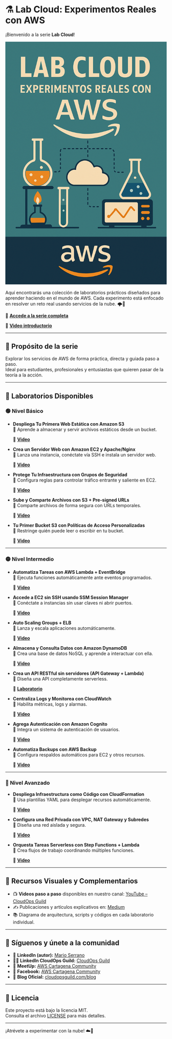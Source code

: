 # ⚗️ Lab Cloud: Experimentos Reales con AWS

¡Bienvenido a la serie **Lab Cloud**!  

![LabCloud](imagenes/Lab_cloud_experimentos_reales.png)

Aquí encontrarás una colección de laboratorios prácticos diseñados para aprender haciendo en el mundo de AWS. Cada experimento está enfocado en resolver un reto real usando servicios de la nube. 🌩️🧪

🔗 **[Accede a la serie completa](https://www.youtube.com/playlist?list=PLqv_IB8VVqOBWHHHWPlvWIit8pZW9TLny)**

🔗 **[Video introductorio](https://youtu.be/cs9YmVw8jcA)**

---

## 🎯 Propósito de la serie

Explorar los servicios de AWS de forma práctica, directa y guiada paso a paso.  
Ideal para estudiantes, profesionales y entusiastas que quieren pasar de la teoría a la acción.

---

## 🧪 Laboratorios Disponibles

### 🟢 Nivel Básico

- **Despliega Tu Primera Web Estática con Amazon S3**  
  🎯 Aprende a almacenar y servir archivos estáticos desde un bucket. 

  🔗 **[Video]()**

- **Crea un Servidor Web con Amazon EC2 y Apache/Nginx**  
  🎯 Lanza una instancia, conéctate vía SSH e instala un servidor web.  

  🔗 **[Video]()**

- **Protege Tu Infraestructura con Grupos de Seguridad**  
  🎯 Configura reglas para controlar tráfico entrante y saliente en EC2. 

  🔗 **[Video]()** 

- **Sube y Comparte Archivos con S3 + Pre-signed URLs**  
  🎯 Comparte archivos de forma segura con URLs temporales.  

  🔗 **[Video]()**

- **Tu Primer Bucket S3 con Políticas de Acceso Personalizadas**  
  🎯 Restringe quién puede leer o escribir en tu bucket. 

  🔗 **[Video]()** 

---

### 🟡 Nivel Intermedio

- **Automatiza Tareas con AWS Lambda + EventBridge**  
  🎯 Ejecuta funciones automáticamente ante eventos programados. 

  🔗 **[Video]()** 

- **Accede a EC2 sin SSH usando SSM Session Manager**  
  🎯 Conéctate a instancias sin usar claves ni abrir puertos.  

  🔗 **[Video]()**

- **Auto Scaling Groups + ELB**  
  🎯 Lanza y escala aplicaciones automáticamente.  

  🔗 **[Video]()**

- **Almacena y Consulta Datos con Amazon DynamoDB**  
  🎯 Crea una base de datos NoSQL y aprende a interactuar con ella.  

  🔗 **[Video]()**

- **Crea un API RESTful sin servidores (API Gateway + Lambda)**  
  🎯 Diseña una API completamente serverless.  

  🔗 **[Laboratorio](https://github.com/marosepi2020/Series-de-Videos/blob/7d1f5c225a139169c15368a3035b665a920976e7/Lab%20Cloud%20Experimentos%20Reales%20con%20AWS/Crea%20un%20API%20RESTful/README.md)**

- **Centraliza Logs y Monitorea con CloudWatch**  
  🎯 Habilita métricas, logs y alarmas.  

  🔗 **[Video]()**

- **Agrega Autenticación con Amazon Cognito**  
  🎯 Integra un sistema de autenticación de usuarios.  

  🔗 **[Video]()**

- **Automatiza Backups con AWS Backup**  
  🎯 Configura respaldos automáticos para EC2 y otros recursos.  

  🔗 **[Video]()**

---

### 🔴 Nivel Avanzado

- **Despliega Infraestructura como Código con CloudFormation**  
  🎯 Usa plantillas YAML para desplegar recursos automáticamente. 

  🔗 **[Video]()** 

- **Configura una Red Privada con VPC, NAT Gateway y Subredes**  
  🎯 Diseña una red aislada y segura.  

  🔗 **[Video]()**

- **Orquesta Tareas Serverless con Step Functions + Lambda**  
  🎯 Crea flujos de trabajo coordinando múltiples funciones.  

  🔗 **[Video]()**

---

## 🎥 Recursos Visuales y Complementarios

- 📺 **Videos paso a paso** disponibles en nuestro canal: [YouTube – CloudOps Guild](https://www.youtube.com/@CloudOpsGuildCommunity)
- ✍️ Publicaciones y artículos explicativos en: [Medium](https://medium.com/@marioserranopineda)
- 📚 Diagrama de arquitectura, scripts y códigos en cada laboratorio individual.

---

## 📢 Síguenos y únete a la comunidad

- 🧠 **LinkedIn (autor):** [Mario Serrano](https://www.linkedin.com/in/mario-rodrigo-serrano-pineda/)
- 🧑‍💻 **LinkedIn CloudOps Guild:** [CloudOps Guild](https://www.linkedin.com/company/cloudopsguild/)
- 💬 **MeetUp:** [AWS Cartagena Community](https://www.meetup.com/es-ES/aws-colombia-cartagena/)
- 📘 **Facebook:** [AWS Cartagena Community](https://www.facebook.com/awscolombiacartagena)
- 📝 **Blog Oficial:** [cloudopsguild.com/blog](https://cloudopsguild.com/blog/)

---

## 📜 Licencia

Este proyecto está bajo la licencia MIT.  
Consulta el archivo [LICENSE](LICENSE) para más detalles.

---

¡Atrévete a experimentar con la nube! ☁️🧪
